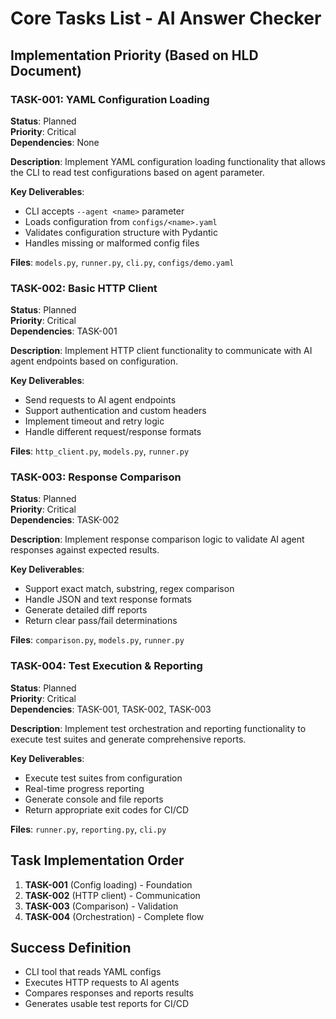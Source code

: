 # Core Tasks List - AI Answer Checker

## Implementation Priority (Based on HLD Document)

### TASK-001: YAML Configuration Loading
**Status**: Planned  
**Priority**: Critical  
**Dependencies**: None

**Description**: Implement YAML configuration loading functionality that allows the CLI to read test configurations based on agent parameter.

**Key Deliverables**:
- CLI accepts `--agent <name>` parameter
- Loads configuration from `configs/<name>.yaml`
- Validates configuration structure with Pydantic
- Handles missing or malformed config files

**Files**: `models.py`, `runner.py`, `cli.py`, `configs/demo.yaml`

### TASK-002: Basic HTTP Client
**Status**: Planned  
**Priority**: Critical  
**Dependencies**: TASK-001

**Description**: Implement HTTP client functionality to communicate with AI agent endpoints based on configuration.

**Key Deliverables**:
- Send requests to AI agent endpoints
- Support authentication and custom headers
- Implement timeout and retry logic
- Handle different request/response formats

**Files**: `http_client.py`, `models.py`, `runner.py`

### TASK-003: Response Comparison
**Status**: Planned  
**Priority**: Critical  
**Dependencies**: TASK-002

**Description**: Implement response comparison logic to validate AI agent responses against expected results.

**Key Deliverables**:
- Support exact match, substring, regex comparison
- Handle JSON and text response formats
- Generate detailed diff reports
- Return clear pass/fail determinations

**Files**: `comparison.py`, `models.py`, `runner.py`

### TASK-004: Test Execution & Reporting
**Status**: Planned  
**Priority**: Critical  
**Dependencies**: TASK-001, TASK-002, TASK-003

**Description**: Implement test orchestration and reporting functionality to execute test suites and generate comprehensive reports.

**Key Deliverables**:
- Execute test suites from configuration
- Real-time progress reporting
- Generate console and file reports
- Return appropriate exit codes for CI/CD

**Files**: `runner.py`, `reporting.py`, `cli.py`

## Task Implementation Order
1. **TASK-001** (Config loading) - Foundation
2. **TASK-002** (HTTP client) - Communication
3. **TASK-003** (Comparison) - Validation
4. **TASK-004** (Orchestration) - Complete flow

## Success Definition
- CLI tool that reads YAML configs
- Executes HTTP requests to AI agents
- Compares responses and reports results
- Generates usable test reports for CI/CD